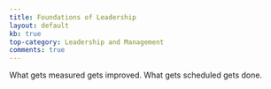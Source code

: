 ```yaml
---
title: Foundations of Leadership
layout: default
kb: true
top-category: Leadership and Management
comments: true
---
```


What gets measured gets improved.
What gets scheduled gets done.
